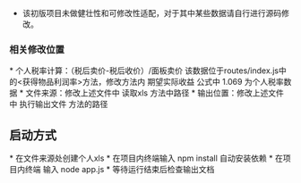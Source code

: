 * 该初版项目未做健壮性和可修改性适配，对于其中某些数据请自行进行源码修改。
<h3>相关修改位置 </h3>
* 个人税率计算：（税后卖价-税后收价）/面板卖价  该数据位于routes/index.js中的<获得物品利润率>方法，修改方法内 期望实际收益 公式中 1.069 为个人税率数据
* 文件来源：修改上述文件中 读取xls 方法中路径
* 输出位置：修改上述文件中 执行输出文件 方法的路径

<h2>启动方式</h2>
* 在文件来源处创建个人xls
* 在项目内终端输入 npm install 自动安装依赖
* 在项目内终端 输入 node app.js
* 等待运行结束后检查输出文档